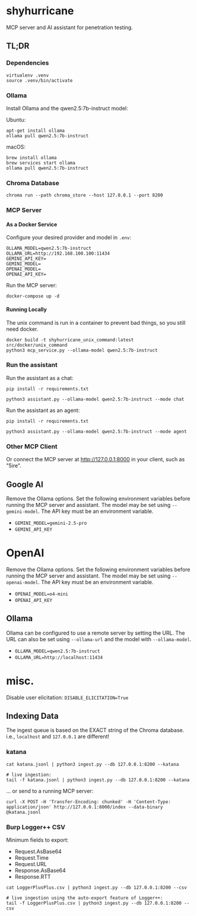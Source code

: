 # shyhurricane

MCP server and AI assistant for penetration testing.

## TL;DR

### Dependencies

```shell
virtualenv .venv
source .venv/bin/activate
```

### Ollama

Install Ollama and the qwen2.5:7b-instruct model:

Ubuntu:

```shell
apt-get install ollama
ollama pull qwen2.5:7b-instruct
```

macOS:

```shell
brew install ollama
brew services start ollama
ollama pull qwen2.5:7b-instruct
```

### Chroma Database

```shell
chroma run --path chroma_store --host 127.0.0.1 --port 8200 
```

### MCP Server

#### As a Docker Service

Configure your desired provider and model in `.env`:

```shell
OLLAMA_MODEL=qwen2.5:7b-instruct
OLLAMA_URL=http://192.168.100.100:11434
GEMINI_API_KEY=
GEMINI_MODEL=
OPENAI_MODEL=
OPENAI_API_KEY=
```

Run the MCP server:

```shell
docker-compose up -d
```

#### Running Locally

The unix command is run in a container to prevent bad things, so you still need docker.

```shell
docker build -t shyhurricane_unix_command:latest src/docker/unix_command
python3 mcp_service.py --ollama-model qwen2.5:7b-instruct
```

### Run the assistant

Run the assistant as a chat:

```shell
pip install -r requirements.txt

python3 assistant.py --ollama-model qwen2.5:7b-instruct --mode chat
```

Run the assistant as an agent:

```shell
pip install -r requirements.txt

python3 assistant.py --ollama-model qwen2.5:7b-instruct --mode agent
```

### Other MCP Client

Or connect the MCP server at http://127.0.0.1:8000 in your client, such as "5ire".

## Google AI

Remove the Ollama options. Set the following environment variables before running the MCP server and assistant. The
model may be set using `--gemini-model`. The API key must be an environment variable.

- `GEMINI_MODEL=gemini-2.5-pro`
- `GEMINI_API_KEY`

# OpenAI

Remove the Ollama options. Set the following environment variables before running the MCP server and assistant. The
model may be set using `--openai-model`. The API key must be an environment variable.

- `OPENAI_MODEL=o4-mini`
- `OPENAI_API_KEY`

## Ollama

Ollama can be configured to use a remote server by setting the URL. The URL can also be set using `--ollama-url` and the
model with `--ollama-model`.

- `OLLAMA_MODEL=qwen2.5:7b-instruct`
- `OLLAMA_URL=http://localhost:11434`

# misc.

Disable user elicitation:
`DISABLE_ELICITATION=True`

## Indexing Data

The ingest queue is based on the EXACT string of the Chroma database. i.e., `localhost` and `127.0.0.1` are different!

### katana

```shell
cat katana.jsonl | python3 ingest.py --db 127.0.0.1:8200 --katana

# live ingestion:
tail -f katana.jsonl | python3 ingest.py --db 127.0.0.1:8200 --katana
```

... or send to a running MCP server:

```shell
curl -X POST -H 'Transfer-Encoding: chunked' -H 'Content-Type: application/json' http://127.0.0.1:8000/index --data-binary @katana.jsonl
```

### Burp Logger++ CSV

Minimum fields to export:

- Request.AsBase64
- Request.Time
- Request.URL
- Response.AsBase64
- Response.RTT

```shell
cat LoggerPlusPlus.csv | python3 ingest.py --db 127.0.0.1:8200 --csv

# live ingestion using the auto-export feature of Logger++:
tail -f LoggerPlusPlus.csv | python3 ingest.py --db 127.0.0.1:8200 --csv
```
